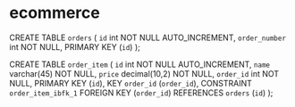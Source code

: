 # ecommerce
CREATE TABLE `orders` (
  `id` int NOT NULL AUTO_INCREMENT,
  `order_number` int NOT NULL,
  PRIMARY KEY (`id`)
);

CREATE TABLE `order_item` (
  `id` int NOT NULL AUTO_INCREMENT,
  `name` varchar(45) NOT NULL,
  `price` decimal(10,2) NOT NULL,
  `order_id` int NOT NULL,
  PRIMARY KEY (`id`),
  KEY `order_id` (`order_id`),
  CONSTRAINT `order_item_ibfk_1` FOREIGN KEY (`order_id`) REFERENCES `orders` (`id`)
);
